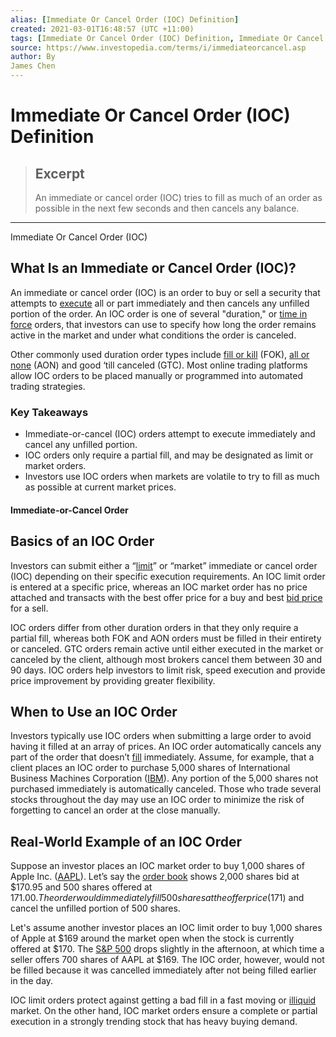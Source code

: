 ```yaml
---
alias: [Immediate Or Cancel Order (IOC) Definition]
created: 2021-03-01T16:48:57 (UTC +11:00)
tags: [Immediate Or Cancel Order (IOC) Definition, Immediate Or Cancel Order (IOC)]
source: https://www.investopedia.com/terms/i/immediateorcancel.asp
author: By
James Chen
---
```


# Immediate Or Cancel Order (IOC) Definition

> ## Excerpt
> An immediate or cancel order (IOC) tries to fill as much of an order as possible in the next few seconds and then cancels any balance.

---

Immediate Or Cancel Order (IOC)
## What Is an Immediate or Cancel Order (IOC)?

An immediate or cancel order (IOC) is an order to buy or sell a security that attempts to [execute](https://www.investopedia.com/terms/e/execution.asp) all or part immediately and then cancels any unfilled portion of the order. An IOC order is one of several "duration," or [time in force](https://www.investopedia.com/terms/t/timeinforce.asp) orders, that investors can use to specify how long the order remains active in the market and under what conditions the order is canceled.

Other commonly used duration order types include [fill or kill](https://www.investopedia.com/terms/f/fok.asp) (FOK), [all or none](https://www.investopedia.com/terms/a/aon.asp) (AON) and good ‘till canceled (GTC). Most online trading platforms allow IOC orders to be placed manually or programmed into automated trading strategies.

### Key Takeaways

-   Immediate-or-cancel (IOC) orders attempt to execute immediately and cancel any unfilled portion.
-   IOC orders only require a partial fill, and may be designated as limit or market orders.
-   Investors use IOC orders when markets are volatile to try to fill as much as possible at current market prices.

#### Immediate-or-Cancel Order

## Basics of an IOC Order

Investors can submit either a “[limit](https://www.investopedia.com/terms/l/limitorder.asp)” or “market” immediate or cancel order (IOC) depending on their specific execution requirements. An IOC limit order is entered at a specific price, whereas an IOC market order has no price attached and transacts with the best offer price for a buy and best [bid price](https://www.investopedia.com/terms/b/bidprice.asp) for a sell.

IOC orders differ from other duration orders in that they only require a partial fill, whereas both FOK and AON orders must be filled in their entirety or canceled. GTC orders remain active until either executed in the market or canceled by the client, although most brokers cancel them between 30 and 90 days. IOC orders help investors to limit risk, speed execution and provide price improvement by providing greater flexibility.

## When to Use an IOC Order

Investors typically use IOC orders when submitting a large order to avoid having it filled at an array of prices. An IOC order automatically cancels any part of the order that doesn’t [fill](https://www.investopedia.com/terms/f/fill.asp) immediately. Assume, for example, that a client places an IOC order to purchase 5,000 shares of International Business Machines Corporation ([IBM](https://www.investopedia.com/markets/quote?tvwidgetsymbol=ibm)). Any portion of the 5,000 shares not purchased immediately is automatically canceled. Those who trade several stocks throughout the day may use an IOC order to minimize the risk of forgetting to cancel an order at the close manually.

## Real-World Example of an IOC Order

Suppose an investor places an IOC market order to buy 1,000 shares of Apple Inc. ([AAPL](https://www.investopedia.com/markets/quote?tvwidgetsymbol=aapl)). Let’s say the [order book](https://www.investopedia.com/terms/o/order-book.asp) shows 2,000 shares bid at $170.95 and 500 shares offered at $171.00. The order would immediately fill 500 shares at the offer price ($171) and cancel the unfilled portion of 500 shares.

Let's assume another investor places an IOC limit order to buy 1,000 shares of Apple at $169 around the market open when the stock is currently offered at $170. The [S&P 500](https://www.investopedia.com/ask/answers/040215/what-does-sp-500-index-measure-and-how-it-calculated.asp) drops slightly in the afternoon, at which time a seller offers 700 shares of AAPL at $169. The IOC order, however, would not be filled because it was cancelled immediately after not being filled earlier in the day.

IOC limit orders protect against getting a bad fill in a fast moving or [illiquid](https://www.investopedia.com/terms/i/illiquid.asp) market. On the other hand, IOC market orders ensure a complete or partial execution in a strongly trending stock that has heavy buying demand.
